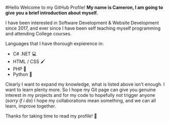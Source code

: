  #Hello Welcome to my GitHub Profile! 
 **My name is Cameron, I am going to give you a brief introduction about myself.**
 
 I have been interested in Software Development & Website Development since 2017, 
 and ever since I have been self teaching myself programming and attending College courses. 
 
 Languages that I have thorough expierence in:
 - C# .NET 💻
 - HTML / CSS 🖌️
 - PHP **🐘**
 - Python 🐍 

Clearly I want to expand my knowledge, what is listed above isn't enough. I want to learn plenty more. 
So I hope my Git page can give you genuine interest in my projects and for my code to hopefully not trigger anyone (*sorry if i do*)
I hope my collaborations mean something, and we can all learn, improve together. 

Thanks for taking time to read my profile! 👋
 
